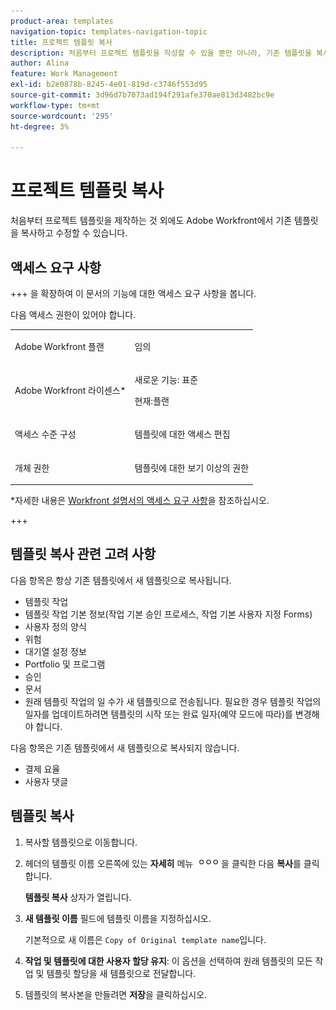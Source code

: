 ```yaml
---
product-area: templates
navigation-topic: templates-navigation-topic
title: 프로젝트 템플릿 복사
description: 처음부터 프로젝트 템플릿을 작성할 수 있을 뿐만 아니라, 기존 템플릿을 복사하여 수정할 수도 있습니다.
author: Alina
feature: Work Management
exl-id: b2e0878b-8245-4e01-819d-c3746f553d95
source-git-commit: 3d96d7b7073ad194f291afe370ae813d3482bc9e
workflow-type: tm+mt
source-wordcount: '295'
ht-degree: 3%

---
```


# 프로젝트 템플릿 복사

<!--Audited: 5/2025-->

처음부터 프로젝트 템플릿을 제작하는 것 외에도 Adobe Workfront에서 기존 템플릿을 복사하고 수정할 수 있습니다.

## 액세스 요구 사항

+++ 을 확장하여 이 문서의 기능에 대한 액세스 요구 사항을 봅니다.

다음 액세스 권한이 있어야 합니다.

<table style="table-layout:auto"> 
 <col> 
 <col> 
 <tbody> 
  <tr> 
   <td role="rowheader">Adobe Workfront 플랜</td> 
   <td> <p>임의 </p> </td> 
  </tr> 
  <tr> 
   <td role="rowheader">Adobe Workfront 라이센스*</td> 
   <td><p>새로운 기능: 표준</p> 
   <p>현재:플랜 </p> </td> 
  </tr> 
  <tr> 
   <td role="rowheader">액세스 수준 구성</td> 
   <td> <p>템플릿에 대한 액세스 편집</p> </td> 
  </tr> 
  <tr> 
   <td role="rowheader">개체 권한</td> 
   <td> <p>템플릿에 대한 보기 이상의 권한</p>  </td> 
  </tr> 
 </tbody> 
</table>

*자세한 내용은 [Workfront 설명서의 액세스 요구 사항](/help/quicksilver/administration-and-setup/add-users/access-levels-and-object-permissions/access-level-requirements-in-documentation.md)을 참조하십시오.

+++

## 템플릿 복사 관련 고려 사항

다음 항목은 항상 기존 템플릿에서 새 템플릿으로 복사됩니다.

* 템플릿 작업
* 템플릿 작업 기본 정보(작업 기본 승인 프로세스, 작업 기본 사용자 지정 Forms)
* 사용자 정의 양식
* 위험
* 대기열 설정 정보
* Portfolio 및 프로그램
* 승인
* 문서
* 원래 템플릿 작업의 일 수가 새 템플릿으로 전송됩니다. 필요한 경우 템플릿 작업의 일자를 업데이트하려면 템플릿의 시작 또는 완료 일자(예약 모드에 따라)를 변경해야 합니다.

다음 항목은 기존 템플릿에서 새 템플릿으로 복사되지 않습니다.

* 결제 요율
* 사용자 댓글

## 템플릿 복사


<!--ensure steps and casing on the fields and buttons is accurate with unshim-->

1. 복사할 템플릿으로 이동합니다.
1. 헤더의 템플릿 이름 오른쪽에 있는 **자세히** 메뉴 ![자세히 아이콘](assets/qs-more-icon-on-an-object.png)을 클릭한 다음 **복사**&#x200B;를 클릭합니다.

   **템플릿 복사** 상자가 열립니다.
1. **새 템플릿 이름** 필드에 템플릿 이름을 지정하십시오.

   기본적으로 새 이름은 `Copy of Original template name`입니다.

1. **작업 및 템플릿에 대한 사용자 할당 유지**: 이 옵션을 선택하여 원래 템플릿의 모든 작업 및 템플릿 할당을 새 템플릿으로 전달합니다.
1. 템플릿의 복사본을 만들려면 **저장**&#x200B;을 클릭하십시오.
